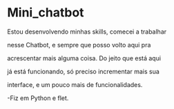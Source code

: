 # Mini_chatbot

Estou desenvolvendo minhas skills, comecei a trabalhar 

nesse Chatbot, e sempre que posso volto aqui pra 

acrescentar mais alguma coisa. Do jeito que está aqui

já está funcionando, só preciso incrementar mais sua 

interface, e um pouco mais de funcionalidades.

-Fiz em Python e flet.
